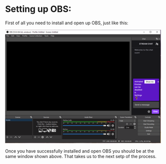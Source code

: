 # Setting up OBS:

First of all you need to install and open up OBS, just like this: 

![](Pictures/firstscreen.png)

Once you have successfully installed and open OBS you should be at the same window shown above. That takes us to the next setp of the process. 
